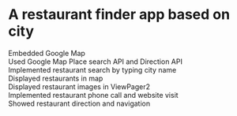 # A restaurant finder app based on city  

Embedded Google Map  
Used Google Map Place search API and Direction API  
Implemented restaurant search by typing city name  
Displayed restaurants in map  
Displayed restaurant images in ViewPager2  
Implemented restaurant phone call and website visit  
Showed restaurant direction and navigation  
